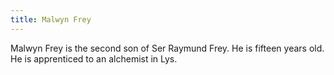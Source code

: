 ```yaml
---
title: Malwyn Frey
---
```


Malwyn Frey is the second son of Ser Raymund Frey. He is fifteen years old. He is apprenticed to an alchemist in Lys.


